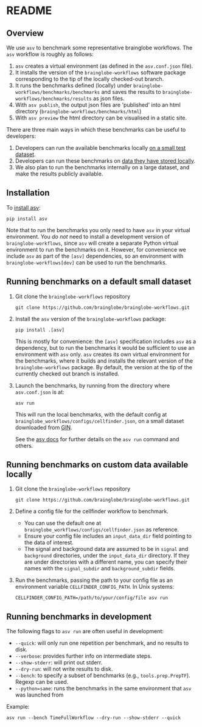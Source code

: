 # README

## Overview
We use `asv` to benchmark some representative brainglobe workflows. The `asv` workflow is roughly as follows:
1. `asv` creates a virtual environment (as defined in the `asv.conf.json` file).
1. It installs the version of the `brainglobe-workflows` software package corresponding to the tip of the locally checked-out branch.
1. It runs the benchmarks defined (locally) under `brainglobe-workflows/benchmarks/benchmarks` and saves the results to `brainglobe-workflows/benchmarks/results` as json files.
1. With `asv publish`, the output json files are 'published' into an html directory (`brainglobe-workflows/benchmarks/html`)
1. With `asv preview` the html directory can be visualised in a static site.


There are three main ways in which these benchmarks can be useful to developers:
1. Developers can run the available benchmarks locally [on a small test dataset](#running-benchmarks-locally-on-default-small-dataset).
1. Developers can run these benchmarks on [data they have stored locally](#running-benchmarks-locally-on-custom-data).
1. We also plan to run the benchmarks internally on a large dataset, and make the results publicly available.

## Installation
To [install asv](https://asv.readthedocs.io/en/stable/installing.html):
```
pip install asv
```
Note that to run the benchmarks you only need to have `asv` in your virtual environment. You _do not_ need to install a development version of `brainglobe-workflows`, since `asv` will create a separate Python virtual environment to run the benchmarks on it. However, for convenience we include `asv` as part of the `[asv]` dependencies, so an environment with `brainglobe-workflows[dev]` can be used to run the benchmarks.


## Running benchmarks on a default small dataset


1. Git clone the `brainglobe-workflows` repository
    ```
    git clone https://github.com/brainglobe/brainglobe-workflows.git
    ```
2. Install the `asv` version of the `brainglobe-workflows` package:
    ```
    pip install .[asv]
    ```
    This is mostly for convenience: the `[asv]` specification includes `asv` as a dependency, but to run the benchmarks it would be sufficient to use an environment with `asv` only. `asv` creates its own virtual environment for the benchmarks, where it builds and installs the relevant version of the `brainglobe-workflows` package. By default, the version at the tip of the currently checked out branch is installed.
3. Launch the benchmarks, by running from the directory where `asv.conf.json` is at:
    ```
    asv run
    ```
    This will run the local benchmarks, with the default config at `brainglobe_workflows/configs/cellfinder.json`, on a small dataset downloaded from [GIN](https://gin.g-node.org/G-Node/info/wiki).

    See the [asv docs](https://asv.readthedocs.io/en/v0.6.1/using.html#running-benchmarks) for further details on the `asv run` command and others.


## Running benchmarks on custom data available locally

1. Git clone the `brainglobe-workflows` repository
    ```
    git clone https://github.com/brainglobe/brainglobe-workflows.git
    ```
1. Define a config file for the cellfinder workflow to benchmark.
    - You can use the default one at `brainglobe_workflows/configs/cellfinder.json` as reference.
    - Ensure your config file includes an `input_data_dir` field pointing to the data of interest.
    - The signal and background data are assumed to be in `signal` and `background` directories, under the `input_data_dir` directory. If they are under directories with a different name, you can specify their names with the `signal_subdir` and `background_subdir` fields.

1. Run the benchmarks, passing the path to your config file as an environment variable `CELLFINDER_CONFIG_PATH`. In Unix systems:
    ```
    CELLFINDER_CONFIG_PATH=/path/to/your/config/file asv run
    ```

## Running benchmarks in development
The following flags to `asv run` are often useful in development:
- `--quick`: will only run one repetition per benchmark, and no results to disk.
- `--verbose`: provides further info on intermediate steps.
- `--show-stderr`: will print out stderr.
- `--dry-run`: will not write results to disk.
- `--bench`: to specify a subset of benchmarks (e.g., `tools.prep.PrepTF`). Regexp can be used.
- `--python=same`: runs the benchmarks in the same environment that `asv` was launched from

Example:
```
asv run --bench TimeFullWorkflow --dry-run --show-stderr --quick
```
